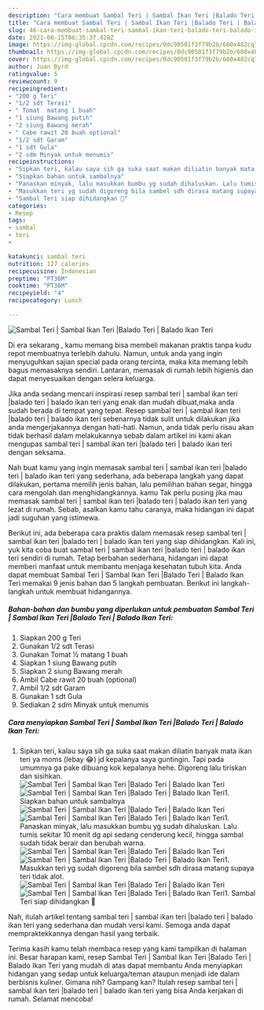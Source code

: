 ```yaml
---
description: "Cara membuat Sambal Teri | Sambal Ikan Teri |Balado Teri | Balado Ikan Teri yang lezat dan Mudah Dibuat"
title: "Cara membuat Sambal Teri | Sambal Ikan Teri |Balado Teri | Balado Ikan Teri yang lezat dan Mudah Dibuat"
slug: 46-cara-membuat-sambal-teri-sambal-ikan-teri-balado-teri-balado-ikan-teri-yang-lezat-dan-mudah-dibuat
date: 2021-06-15T06:35:37.428Z
image: https://img-global.cpcdn.com/recipes/0dc90501f3f79b2b/680x482cq70/sambal-teri-sambal-ikan-teri-balado-teri-balado-ikan-teri-foto-resep-utama.jpg
thumbnail: https://img-global.cpcdn.com/recipes/0dc90501f3f79b2b/680x482cq70/sambal-teri-sambal-ikan-teri-balado-teri-balado-ikan-teri-foto-resep-utama.jpg
cover: https://img-global.cpcdn.com/recipes/0dc90501f3f79b2b/680x482cq70/sambal-teri-sambal-ikan-teri-balado-teri-balado-ikan-teri-foto-resep-utama.jpg
author: Juan Byrd
ratingvalue: 5
reviewcount: 9
recipeingredient:
- "200 g Teri"
- "1/2 sdt Terasi"
- " Tomat  matang 1 buah"
- "1 siung Bawang putih"
- "2 siung Bawang merah"
- " Cabe rawit 20 buah optional"
- "1/2 sdt Garam"
- "1 sdt Gula"
- "2 sdm Minyak untuk menumis"
recipeinstructions:
- "Sipkan teri, kalau saya sih ga suka saat makan diliatin banyak mata ikan teri ya moms (lebay 😂) jd kepalanya saya guntingin. Tapi pada umumnya ga pake dibuang kok kepalanya hehe. Digoreng lalu tiriskan dan sisihkan."
- "Siapkan bahan untuk sambalnya"
- "Panaskan minyak, lalu masukkan bumbu yg sudah dihaluskan. Lalu tumis sekitar 10 menit dg api sedang cenderung kecil, hingga sambal sudah tidak berair dan berubah warna."
- "Masukkan teri yg sudah digoreng bila sambel sdh dirasa matang supaya teri tidak alot."
- "Sambal Teri siap dihidangkan 🤩"
categories:
- Resep
tags:
- sambal
- teri
- 

katakunci: sambal teri  
nutrition: 127 calories
recipecuisine: Indonesian
preptime: "PT36M"
cooktime: "PT36M"
recipeyield: "4"
recipecategory: Lunch

---
```



![Sambal Teri | Sambal Ikan Teri |Balado Teri | Balado Ikan Teri](https://img-global.cpcdn.com/recipes/0dc90501f3f79b2b/680x482cq70/sambal-teri-sambal-ikan-teri-balado-teri-balado-ikan-teri-foto-resep-utama.jpg)

Di era  sekarang , kamu memang bisa membeli makanan praktis tanpa kudu repot membuatnya terlebih dahulu. Namun, untuk anda yang ingin menyuguhkan sajian special pada orang tercinta, maka kita memang lebih bagus memasaknya sendiri. Lantaran, memasak di rumah lebih higienis dan dapat menyesuaikan dengan selera keluarga.

Jika anda sedang mencari inspirasi resep sambal teri | sambal ikan teri |balado teri | balado ikan teri yang enak dan mudah dibuat,maka anda sudah berada di tempat yang tepat. Resep sambal teri | sambal ikan teri |balado teri | balado ikan teri  sebenarnya tidak sulit untuk dilakukan jika anda mengerjakannya dengan hati-hati. Namun, anda tidak perlu risau akan tidak berhasil dalam melakukannya 
sebab dalam artikel ini kami akan mengupas sambal teri | sambal ikan teri |balado teri | balado ikan teri dengan seksama.  



Nah buat kamu yang ingin memasak sambal teri | sambal ikan teri |balado teri | balado ikan teri yang sederhana, ada beberapa langkah yang dapat dilakukan, pertama memilih jenis bahan, lalu pemilihan bahan segar, hingga cara mengolah dan menghidangkannya. kamu Tak perlu pusing jika mau memasak sambal teri | sambal ikan teri |balado teri | balado ikan teri yang lezat di rumah. Sebab, asalkan kamu  tahu caranya, maka hidangan ini dapat jadi suguhan yang istimewa.

Berikut ini, ada beberapa cara praktis  dalam memasak resep sambal teri | sambal ikan teri |balado teri | balado ikan teri yang siap dihidangkan. Kali ini, yuk kita coba buat sambal teri | sambal ikan teri |balado teri | balado ikan teri sendiri di rumah. Tetap berbahan sederhana, hidangan ini dapat memberi manfaat untuk membantu menjaga kesehatan tubuh kita. Anda dapat membuat Sambal Teri | Sambal Ikan Teri |Balado Teri | Balado Ikan Teri memakai 9 jenis bahan dan 5 langkah pembuatan. Berikut ini langkah-langkah untuk membuat hidangannya.

<!--inarticleads1-->

##### Bahan-bahan dan bumbu yang diperlukan untuk pembuatan Sambal Teri | Sambal Ikan Teri |Balado Teri | Balado Ikan Teri:

1. Siapkan 200 g Teri
1. Gunakan 1/2 sdt Terasi
1. Gunakan  Tomat ½ matang 1 buah
1. Siapkan 1 siung Bawang putih
1. Siapkan 2 siung Bawang merah
1. Ambil  Cabe rawit 20 buah (optional)
1. Ambil 1/2 sdt Garam
1. Gunakan 1 sdt Gula
1. Sediakan 2 sdm Minyak untuk menumis




<!--inarticleads2-->

##### Cara menyiapkan Sambal Teri | Sambal Ikan Teri |Balado Teri | Balado Ikan Teri:

1. Sipkan teri, kalau saya sih ga suka saat makan diliatin banyak mata ikan teri ya moms (lebay 😂) jd kepalanya saya guntingin. Tapi pada umumnya ga pake dibuang kok kepalanya hehe. Digoreng lalu tiriskan dan sisihkan.
<img src="https://img-global.cpcdn.com/steps/e44dcf0de09b8a70/160x128cq70/sambal-teri-sambal-ikan-teri-balado-teri-balado-ikan-teri-langkah-memasak-1-foto.jpg" alt="Sambal Teri | Sambal Ikan Teri |Balado Teri | Balado Ikan Teri"><img src="https://img-global.cpcdn.com/steps/586f542ed6e9491e/160x128cq70/sambal-teri-sambal-ikan-teri-balado-teri-balado-ikan-teri-langkah-memasak-1-foto.jpg" alt="Sambal Teri | Sambal Ikan Teri |Balado Teri | Balado Ikan Teri">1. Siapkan bahan untuk sambalnya
<img src="https://img-global.cpcdn.com/steps/818b3ec49a3c4626/160x128cq70/sambal-teri-sambal-ikan-teri-balado-teri-balado-ikan-teri-langkah-memasak-2-foto.jpg" alt="Sambal Teri | Sambal Ikan Teri |Balado Teri | Balado Ikan Teri"><img src="https://img-global.cpcdn.com/steps/f9663caad44e7e7e/160x128cq70/sambal-teri-sambal-ikan-teri-balado-teri-balado-ikan-teri-langkah-memasak-2-foto.jpg" alt="Sambal Teri | Sambal Ikan Teri |Balado Teri | Balado Ikan Teri">1. Panaskan minyak, lalu masukkan bumbu yg sudah dihaluskan. Lalu tumis sekitar 10 menit dg api sedang cenderung kecil, hingga sambal sudah tidak berair dan berubah warna.
<img src="//assets-global.cpcdn.com/assets/icons/button_play-2c75c40dde080a61004c1f40b05d8f140eaff45d7e9e6481dc71c63d2e7c4909.png" alt="Sambal Teri | Sambal Ikan Teri |Balado Teri | Balado Ikan Teri"><img src="//assets-global.cpcdn.com/assets/icons/button_play-2c75c40dde080a61004c1f40b05d8f140eaff45d7e9e6481dc71c63d2e7c4909.png" alt="Sambal Teri | Sambal Ikan Teri |Balado Teri | Balado Ikan Teri">1. Masukkan teri yg sudah digoreng bila sambel sdh dirasa matang supaya teri tidak alot.
<img src="//assets-global.cpcdn.com/assets/icons/button_play-2c75c40dde080a61004c1f40b05d8f140eaff45d7e9e6481dc71c63d2e7c4909.png" alt="Sambal Teri | Sambal Ikan Teri |Balado Teri | Balado Ikan Teri"><img src="//assets-global.cpcdn.com/assets/icons/button_play-2c75c40dde080a61004c1f40b05d8f140eaff45d7e9e6481dc71c63d2e7c4909.png" alt="Sambal Teri | Sambal Ikan Teri |Balado Teri | Balado Ikan Teri">1. Sambal Teri siap dihidangkan 🤩




Nah, itulah artikel tentang  sambal teri | sambal ikan teri |balado teri | balado ikan teri  yang sederhana dan mudah versi kami. Semoga anda dapat mempraktekkannya dengan hasil yang terbaik. 

Terima kasih kamu telah membaca resep yang kami tampilkan di halaman ini. Besar harapan kami, resep  Sambal Teri | Sambal Ikan Teri |Balado Teri | Balado Ikan Teri yang mudah di atas dapat membantu Anda menyiapkan hidangan yang sedap untuk keluarga/teman ataupun menjadi ide dalam berbisnis kuliner. Gimana nih? Gampang kan? Itulah resep sambal teri | sambal ikan teri |balado teri | balado ikan teri yang bisa Anda kerjakan di rumah. Selamat mencoba!

